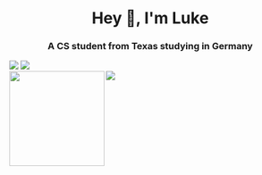 <h1 align="center">Hey 👋, I'm Luke</h1>
<h3 align="center">A CS student from Texas studying in Germany</h3>

<img src="https://komarev.com/ghpvc/?username=luke-rucker&label=Profile%20views&color=0e75b6&style=flat"/>

<img src="https://github-profile-trophy.vercel.app/?username=luke-rucker&theme=onedark&margin-w=15&margin-h=15&column=7"/>

<div>
  <img align="left" height="170" src="https://github-readme-stats.vercel.app/api?username=luke-rucker&count_private=true&include_all_commits=true&theme=onedark"/>
  <img src="https://github-readme-stats.vercel.app/api/top-langs/?username=luke-rucker&layout=compact&theme=onedark&langs_count=15" />
</div>

